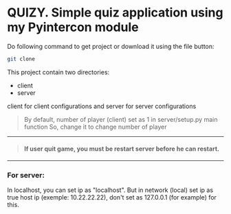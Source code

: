 # QUIZY. Simple quiz application using my Pyintercon module

Do following command to get project or download it using the file button:

```bash
git clone 

```

This project contain two directories:
* client
* server

client for client configurations and server for server configurations

> By default, number of player (client) set as 1 in server/setup.py main function
> So, change it to change number of player

___

> #### If user quit game, you must be restart server before he can restart.
___

### For server:

In localhost, you can set ip as "localhost".
But in network (local) set ip as true host ip (exemple: 10.22.22.22), don't set as 127.0.0.1 (for example) for this.
